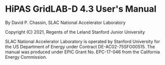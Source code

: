 # HiPAS GridLAB-D 4.3 User's Manual

By David P. Chassin, SLAC National Accelerator Laboratory

Copyright (C) 2021, Regents of the Leland Stanford Junior University

SLAC National Accelerator Laboratory is operated by Stanford University for the US Department of Energy under Contract DE-AC02-75SFO00515.  The manual was produced under EPIC Grant No. EPC-17-046 from the California Energy Commission.
